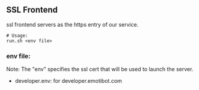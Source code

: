 ## SSL Frontend
ssl frontend servers as the https entry of our service.

```
# Usage:
run.sh <env file>
```

### env file:
Note: The "env" specifies the ssl cert that will be used to launch the server.

 - developer.env: for developer.emotibot.com
